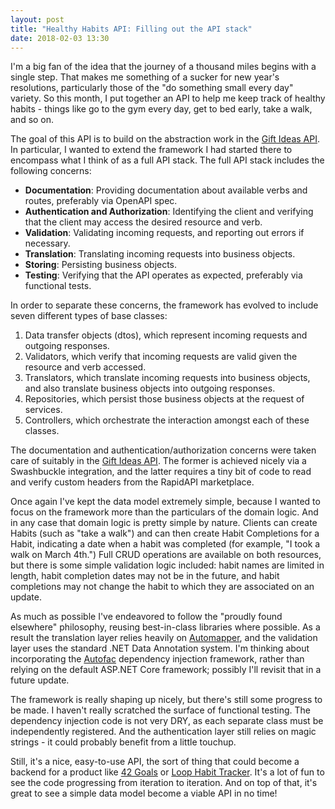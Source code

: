 ```yaml
---
layout: post
title: "Healthy Habits API: Filling out the API stack"
date: 2018-02-03 13:30
---
```


I'm a big fan of the idea that the journey of a thousand miles begins with a single step. That makes me something of a sucker for new year's resolutions, particularly those of the "do something small every day" variety. So this month, I put together an API to help me keep track of healthy habits - things like go to the gym every day, get to bed early, take a walk, and so on.

The goal of this API is to build on the abstraction work in the [Gift Ideas API](https://shaisachs.com/2018/01/03/gift-ideas-crud-aspnet-core2-rapidapi.html). In particular, I wanted to extend the framework I had started there to encompass what I think of as a full API stack. The full API stack includes the following concerns:

* **Documentation**: Providing documentation about available verbs and routes, preferably via OpenAPI spec.
* **Authentication and Authorization**: Identifying the client and verifying that the client may access the desired resource and verb.
* **Validation**: Validating incoming requests, and reporting out errors if necessary.
* **Translation**: Translating incoming requests into business objects.
* **Storing**: Persisting business objects.
* **Testing**: Verifying that the API operates as expected, preferably via functional tests.

In order to separate these concerns, the framework has evolved to include seven different types of base classes:

1. Data transfer objects (dtos), which represent incoming requests and outgoing responses.
2. Validators, which verify that incoming requests are valid given the resource and verb accessed.
3. Translators, which translate incoming requests into business objects, and also translate business objects into outgoing responses.
4. Repositories, which persist those business objects at the request of services.
5. Controllers, which orchestrate the interaction amongst each of these classes.

The documentation and authentication/authorization concerns were taken care of suitably in the [Gift Ideas API](https://shaisachs.com/2018/01/03/gift-ideas-crud-aspnet-core2-rapidapi.html). The former is achieved nicely via a Swashbuckle integration, and the latter requires a tiny bit of code to read and verify custom headers from the RapidAPI marketplace.

Once again I've kept the data model extremely simple, because I wanted to focus on the framework more than the particulars of the domain logic. And in any case that domain logic is pretty simple by nature. Clients can create Habits (such as "take a walk") and can then create Habit Completions for a Habit, indicating a date when a habit was completed (for example, "I took a walk on March 4th.") Full CRUD operations are available on both resources, but there is some simple validation logic included: habit names are limited in length, habit completion dates may not be in the future, and habit completions may not change the habit to which they are associated on an update.

As much as possible I've endeavored to follow the "proudly found elsewhere" philosophy, reusing best-in-class libraries where possible. As a result the translation layer relies heavily on [Automapper](http://automapper.org/), and the validation layer uses the standard .NET Data Annotation system. I'm thinking about incorporating the [Autofac](https://autofac.org/) dependency injection framework, rather than relying on the default ASP.NET Core framework; possibly I'll revisit that in a future update.

The framework is really shaping up nicely, but there's still some progress to be made. I haven't really scratched the surface of functional testing. The dependency injection code is not very DRY, as each separate class must be independently registered. And the authentication layer still relies on magic strings - it could probably benefit from a little touchup.

Still, it's a nice, easy-to-use API, the sort of thing that could become a backend for a product like [42 Goals](https://42goals.com/) or [Loop Habit Tracker](https://play.google.com/store/apps/details?id=org.isoron.uhabits). It's a lot of fun to see the code progressing from iteration to iteration. And on top of that, it's great to see a simple data model become a viable API in no time!